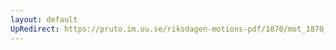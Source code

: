 ```yaml
---
layout: default
UpRedirect: https://pruto.im.uu.se/riksdagen-motions-pdf/1870/mot_1870__ak__63/mot_1870__ak__63-002.pdf
---
```

